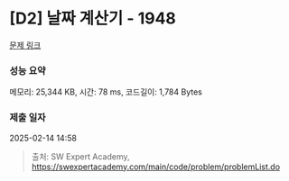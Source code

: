 # [D2] 날짜 계산기 - 1948 

[문제 링크](https://swexpertacademy.com/main/code/problem/problemDetail.do?contestProbId=AV5PnnU6AOsDFAUq) 

### 성능 요약

메모리: 25,344 KB, 시간: 78 ms, 코드길이: 1,784 Bytes

### 제출 일자

2025-02-14 14:58



> 출처: SW Expert Academy, https://swexpertacademy.com/main/code/problem/problemList.do